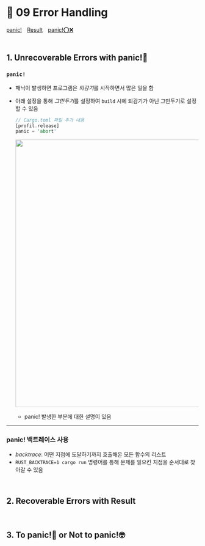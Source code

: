 # 📜 09 Error Handling
[panic!](#1-unrecoverable-errors-with-panic)&emsp;[Result](#2-recoverable-errors-with-result)&emsp;[panic!⭕❌](#3-to-panic-or-not-to-panic)
<br><br>

## 1. Unrecoverable Errors with panic!🤯

### ```panic!```
* 패닉이 발생하면 프로그램은 *되감기*를 시작하면서 많은 일을 함
* 아래 설정을 통해 *그만두기*를 설정하여 ```build``` 시에 되감기가 아닌 그만두기로 설정할 수 있음
  <br>

  ```rust
  // Cargo.toml 파일 추가 내용
  [profil.release]
  panic = 'abort'
  ```
  <img src="https://github.com/redzzzi/Rust23summer/assets/127263392/5c225a1f-1bde-47c1-ac6b-2234bd8a5c30" width="700px"><br>
    * panic! 발생한 부분에 대한 설명이 있음
---
### panic! 백트레이스 사용
* *backtrace*: 어떤 지점에 도달하기까지 호출해온 모든 함수의 리스트
* ```RUST_BACKTRACE=1 cargo run``` 명령어를 통해 문제를 일으킨 지점을 순서대로 찾아갈 수 있음
<br>

## 2. Recoverable Errors with Result
<br>

## 3. To panic!🤯 or Not to panic!🤓
<br>
